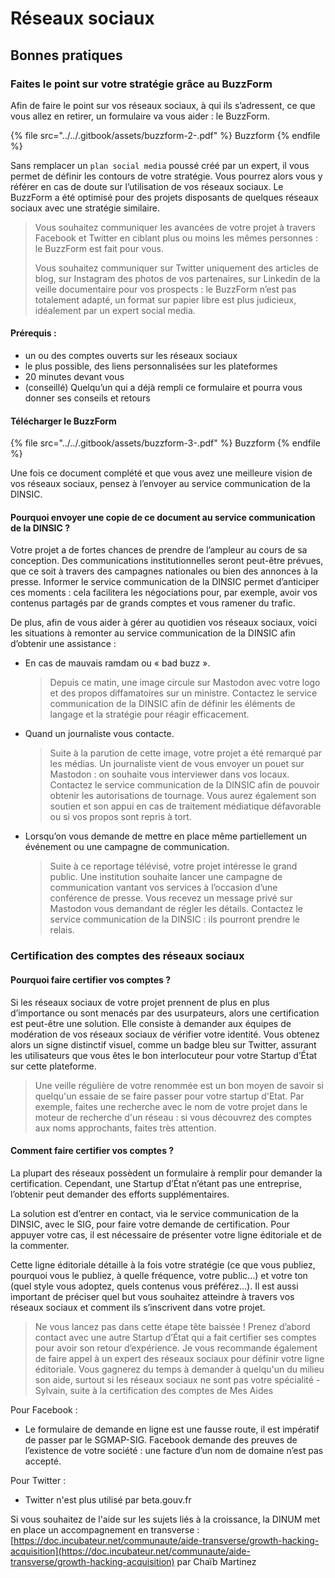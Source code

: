 # Réseaux sociaux

## Bonnes pratiques

### Faites le point sur votre stratégie grâce au BuzzForm

Afin de faire le point sur vos réseaux sociaux, à qui ils s’adressent, ce que vous allez en retirer, un formulaire va vous aider : le BuzzForm.

{% file src="../../.gitbook/assets/buzzform-2-.pdf" %}
Buzzform
{% endfile %}

Sans remplacer un `plan social media` poussé créé par un expert, il vous permet de définir les contours de votre stratégie. Vous pourrez alors vous y référer en cas de doute sur l’utilisation de vos réseaux sociaux. Le BuzzForm a été optimisé pour des projets disposants de quelques réseaux sociaux avec une stratégie similaire.

> Vous souhaitez communiquer les avancées de votre projet à travers Facebook et Twitter en ciblant plus ou moins les mêmes personnes : le BuzzForm est fait pour vous.
>
> Vous souhaitez communiquer sur Twitter uniquement des articles de blog, sur Instagram des photos de vos partenaires, sur Linkedin de la veille documentaire pour vos prospects : le BuzzForm n’est pas totalement adapté, un format sur papier libre est plus judicieux, idéalement par un expert social media.

#### Prérequis :

* un ou des comptes ouverts sur les réseaux sociaux
* le plus possible, des liens personnalisées sur les plateformes
* 20 minutes devant vous
* (conseillé) Quelqu’un qui a déjà rempli ce formulaire et pourra vous donner ses conseils et retours

#### Télécharger le BuzzForm

{% file src="../../.gitbook/assets/buzzform-3-.pdf" %}
Buzzform
{% endfile %}

Une fois ce document complété et que vous avez une meilleure vision de vos réseaux sociaux, pensez à l’envoyer au service communication de la DINSIC.

#### Pourquoi envoyer une copie de ce document au service communication de la DINSIC ?

Votre projet a de fortes chances de prendre de l’ampleur au cours de sa conception. Des communications institutionnelles seront peut-être prévues, que ce soit à travers des campagnes nationales ou bien des annonces à la presse. Informer le service communication de la DINSIC permet d’anticiper ces moments : cela facilitera les négociations pour, par exemple, avoir vos contenus partagés par de grands comptes et vous ramener du trafic.

De plus, afin de vous aider à gérer au quotidien vos réseaux sociaux, voici les situations à remonter au service communication de la DINSIC afin d’obtenir une assistance :

*   En cas de mauvais ramdam ou « bad buzz ».

    > Depuis ce matin, une image circule sur Mastodon avec votre logo et des propos diffamatoires sur un ministre. Contactez le service communication de la DINSIC afin de définir les éléments de langage et la stratégie pour réagir efficacement.
*   Quand un journaliste vous contacte.

    > Suite à la parution de cette image, votre projet a été remarqué par les médias. Un journaliste vient de vous envoyer un pouet sur Mastodon : on souhaite vous interviewer dans vos locaux. Contactez le service communication de la DINSIC afin de pouvoir obtenir les autorisations de tournage. Vous aurez également son soutien et son appui en cas de traitement médiatique défavorable ou si vos propos sont repris à tort.
*   Lorsqu’on vous demande de mettre en place même partiellement un événement ou une campagne de communication.

    > Suite à ce reportage télévisé, votre projet intéresse le grand public. Une institution souhaite lancer une campagne de communication vantant vos services à l’occasion d’une conférence de presse. Vous recevez un message privé sur Mastodon vous demandant de régler les détails. Contactez le service communication de la DINSIC : ils pourront prendre le relais.

### Certification des comptes des réseaux sociaux

#### Pourquoi faire certifier vos comptes ?

Si les réseaux sociaux de votre projet prennent de plus en plus d’importance ou sont menacés par des usurpateurs, alors une certification est peut-être une solution. Elle consiste à demander aux équipes de modération de vos réseaux sociaux de vérifier votre identité. Vous obtenez alors un signe distinctif visuel, comme un badge bleu sur Twitter, assurant les utilisateurs que vous êtes le bon interlocuteur pour votre Startup d’État sur cette plateforme.

> Une veille régulière de votre renommée est un bon moyen de savoir si quelqu'un essaie de se faire passer pour votre startup d'Etat. Par exemple, faites une recherche avec le nom de votre projet dans le moteur de recherche d'un réseau : si vous découvrez des comptes aux noms approchants, faites très attention.

#### Comment faire certifier vos comptes ?

La plupart des réseaux possèdent un formulaire à remplir pour demander la certification. Cependant, une Startup d’État n’étant pas une entreprise, l’obtenir peut demander des efforts supplémentaires.

La solution est d’entrer en contact, via le service communication de la DINSIC, avec le SIG, pour faire votre demande de certification. Pour appuyer votre cas, il est nécessaire de présenter votre ligne éditoriale et de la commenter.

Cette ligne éditoriale détaille à la fois votre stratégie (ce que vous publiez, pourquoi vous le publiez, à quelle fréquence, votre public…) et votre ton (quel style vous adoptez, quels contenus vous préférez…). Il est aussi important de préciser quel but vous souhaitez atteindre à travers vos réseaux sociaux et comment ils s’inscrivent dans votre projet.

> Ne vous lancez pas dans cette étape tête baissée ! Prenez d’abord contact avec une autre Startup d’État qui a fait certifier ses comptes pour avoir son retour d’expérience. Je vous recommande également de faire appel à un expert des réseaux sociaux pour définir votre ligne éditoriale. Vous gagnerez du temps à demander à quelqu'un du milieu son aide, surtout si les réseaux sociaux ne sont pas votre spécialité - Sylvain, suite à la certification des comptes de Mes Aides

Pour Facebook :

* Le formulaire de demande en ligne est une fausse route, il est impératif de passer par le SGMAP-SIG. Facebook demande des preuves de l’existence de votre société : une facture d’un nom de domaine n’est pas accepté.

Pour Twitter :

* Twitter n'est plus utilisé par beta.gouv.fr





Si vous souhaitez de l'aide sur les sujets liés à la croissance, la DINUM met en place un accompagnement en transverse : [https://doc.incubateur.net/communaute/aide-transverse/growth-hacking-acquisition](https://doc.incubateur.net/communaute/aide-transverse/growth-hacking-acquisition) par Chaïb Martinez

